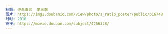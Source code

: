 ```yaml
---
标题: 绝命毒师  第三季
图片: https://img1.doubanio.com/view/photo/s_ratio_poster/public/p1674838460.jpg
时时: 2010
链接: https://movie.douban.com/subject/4256328/
---
```

